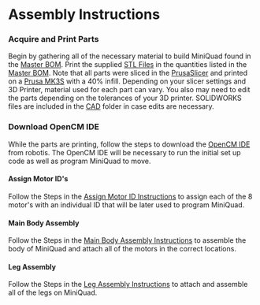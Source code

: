 # Assembly Instructions

### Acquire and Print Parts

Begin by gathering all of the necessary material to build MiniQuad found in the [Master BOM](https://github.com/MiniQuad/robot/blob/master/Master%20BOM.md). Print the supplied [STL Files](https://github.com/MiniQuad/robot/tree/master/STL%20Files) in the quantities listed in the [Master BOM](https://github.com/MiniQuad/robot/blob/master/Master%20BOM.md). Note that all parts were sliced in the [PrusaSlicer](https://www.prusa3d.com/prusaslicer/) and printed on a [Prusa MK3S](https://shop.prusa3d.com/en/3d-printers/180-original-prusa-i3-mk3s-kit.html?gclid=Cj0KCQjwvvj5BRDkARIsAGD9vlIFy3uEIDK6V4373JYZdU8jZu2v4UQswNzl50jHS7kUwZr2Ial2l-0aAnDAEALw_wcB) with a 40% infill. Depending on your slicer settings and 3D Printer, material used for each part can vary. You also may need to edit the parts depending on the tolerances of your 3D printer. SOLIDWORKS files are included in the [CAD](https://github.com/MiniQuad/robot/tree/master/CAD) folder in case edits are necessary.

### Download OpenCM IDE

While the parts are printing, follow the steps to download the [OpenCM IDE](https://emanual.robotis.com/docs/en/software/opencm_ide/getting_started/) from robotis. The OpenCM IDE will be necessary to run the initial set up code as well as program MiniQuad to move. 

#### Assign Motor ID's
Follow the Steps in the [Assign Motor ID Instructions](https://github.com/MiniQuad/robot/blob/master/Assembly%20Files/1%20Assign%20Motor%20ID's.md) to assign each of the 8 motor's with an individual ID that will be later used to program MiniQuad.

#### Main Body Assembly
Follow the Steps in the [Main Body Assembly Instructions](https://github.com/MiniQuad/robot/blob/master/Assembly%20Files/2%20Main%20Body%20Assembly.md) to assemble the body of MiniQuad and attach all of the motors in the correct locations.

#### Leg Assembly
Follow the Steps in the [Leg Assembly Instructions](https://github.com/MiniQuad/robot/blob/master/Assembly%20Files/3%20Leg%20Assembly.md) to attach and assemble all of the legs on MiniQuad.


